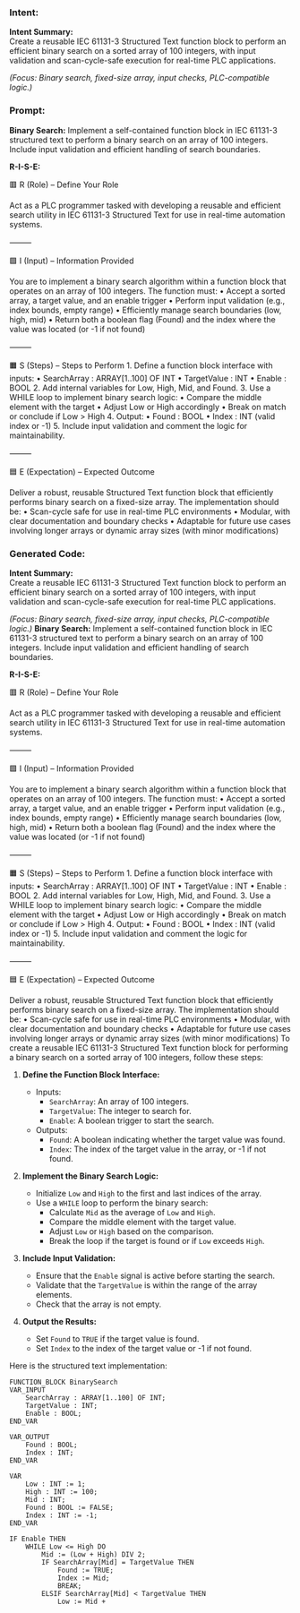 ### Intent:
**Intent Summary:**  
Create a reusable IEC 61131-3 Structured Text function block to perform an efficient binary search on a sorted array of 100 integers, with input validation and scan-cycle-safe execution for real-time PLC applications.  

*(Focus: Binary search, fixed-size array, input checks, PLC-compatible logic.)*

### Prompt:
**Binary Search:**
Implement a self-contained function block in IEC 61131-3 structured text to perform a binary search on an array of 100 integers. Include input validation and efficient handling of search boundaries.

**R-I-S-E:**

🟥 R (Role) – Define Your Role

Act as a PLC programmer tasked with developing a reusable and efficient search utility in IEC 61131-3 Structured Text for use in real-time automation systems.

⸻

🟩 I (Input) – Information Provided

You are to implement a binary search algorithm within a function block that operates on an array of 100 integers. The function must:
	•	Accept a sorted array, a target value, and an enable trigger
	•	Perform input validation (e.g., index bounds, empty range)
	•	Efficiently manage search boundaries (low, high, mid)
	•	Return both a boolean flag (Found) and the index where the value was located (or -1 if not found)

⸻

🟧 S (Steps) – Steps to Perform
	1.	Define a function block interface with inputs:
	•	SearchArray : ARRAY[1..100] OF INT
	•	TargetValue : INT
	•	Enable : BOOL
	2.	Add internal variables for Low, High, Mid, and Found.
	3.	Use a WHILE loop to implement binary search logic:
	•	Compare the middle element with the target
	•	Adjust Low or High accordingly
	•	Break on match or conclude if Low > High
	4.	Output:
	•	Found : BOOL
	•	Index : INT (valid index or -1)
	5.	Include input validation and comment the logic for maintainability.

⸻

🟦 E (Expectation) – Expected Outcome

Deliver a robust, reusable Structured Text function block that efficiently performs binary search on a fixed-size array. The implementation should be:
	•	Scan-cycle safe for use in real-time PLC environments
	•	Modular, with clear documentation and boundary checks
	•	Adaptable for future use cases involving longer arrays or dynamic array sizes (with minor modifications)

### Generated Code:
**Intent Summary:**  
Create a reusable IEC 61131-3 Structured Text function block to perform an efficient binary search on a sorted array of 100 integers, with input validation and scan-cycle-safe execution for real-time PLC applications.  

*(Focus: Binary search, fixed-size array, input checks, PLC-compatible logic.)*
**Binary Search:**
Implement a self-contained function block in IEC 61131-3 structured text to perform a binary search on an array of 100 integers. Include input validation and efficient handling of search boundaries.

**R-I-S-E:**

🟥 R (Role) – Define Your Role

Act as a PLC programmer tasked with developing a reusable and efficient search utility in IEC 61131-3 Structured Text for use in real-time automation systems.

⸻

🟩 I (Input) – Information Provided

You are to implement a binary search algorithm within a function block that operates on an array of 100 integers. The function must:
	•	Accept a sorted array, a target value, and an enable trigger
	•	Perform input validation (e.g., index bounds, empty range)
	•	Efficiently manage search boundaries (low, high, mid)
	•	Return both a boolean flag (Found) and the index where the value was located (or -1 if not found)

⸻

🟧 S (Steps) – Steps to Perform
	1.	Define a function block interface with inputs:
	•	SearchArray : ARRAY[1..100] OF INT
	•	TargetValue : INT
	•	Enable : BOOL
	2.	Add internal variables for Low, High, Mid, and Found.
	3.	Use a WHILE loop to implement binary search logic:
	•	Compare the middle element with the target
	•	Adjust Low or High accordingly
	•	Break on match or conclude if Low > High
	4.	Output:
	•	Found : BOOL
	•	Index : INT (valid index or -1)
	5.	Include input validation and comment the logic for maintainability.

⸻

🟦 E (Expectation) – Expected Outcome

Deliver a robust, reusable Structured Text function block that efficiently performs binary search on a fixed-size array. The implementation should be:
	•	Scan-cycle safe for use in real-time PLC environments
	•	Modular, with clear documentation and boundary checks
	•	Adaptable for future use cases involving longer arrays or dynamic array sizes (with minor modifications) To create a reusable IEC 61131-3 Structured Text function block for performing a binary search on a sorted array of 100 integers, follow these steps:

1. **Define the Function Block Interface:**
   - Inputs:
     - `SearchArray`: An array of 100 integers.
     - `TargetValue`: The integer to search for.
     - `Enable`: A boolean trigger to start the search.
   - Outputs:
     - `Found`: A boolean indicating whether the target value was found.
     - `Index`: The index of the target value in the array, or -1 if not found.

2. **Implement the Binary Search Logic:**
   - Initialize `Low` and `High` to the first and last indices of the array.
   - Use a `WHILE` loop to perform the binary search:
     - Calculate `Mid` as the average of `Low` and `High`.
     - Compare the middle element with the target value.
     - Adjust `Low` or `High` based on the comparison.
     - Break the loop if the target is found or if `Low` exceeds `High`.

3. **Include Input Validation:**
   - Ensure that the `Enable` signal is active before starting the search.
   - Validate that the `TargetValue` is within the range of the array elements.
   - Check that the array is not empty.

4. **Output the Results:**
   - Set `Found` to `TRUE` if the target value is found.
   - Set `Index` to the index of the target value or -1 if not found.

Here is the structured text implementation:

```structuredtext
FUNCTION_BLOCK BinarySearch
VAR_INPUT
    SearchArray : ARRAY[1..100] OF INT;
    TargetValue : INT;
    Enable : BOOL;
END_VAR

VAR_OUTPUT
    Found : BOOL;
    Index : INT;
END_VAR

VAR
    Low : INT := 1;
    High : INT := 100;
    Mid : INT;
    Found : BOOL := FALSE;
    Index : INT := -1;
END_VAR

IF Enable THEN
    WHILE Low <= High DO
        Mid := (Low + High) DIV 2;
        IF SearchArray[Mid] = TargetValue THEN
            Found := TRUE;
            Index := Mid;
            BREAK;
        ELSIF SearchArray[Mid] < TargetValue THEN
            Low := Mid +
